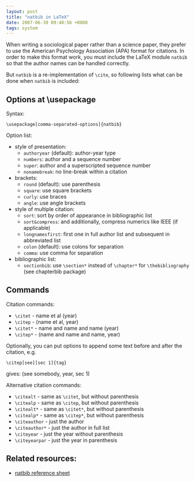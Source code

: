 ```yaml
---
layout: post
title: "natbib in LaTeX"
date: 2007-06-30 09:40:56 +0800
tags: system
---
```


When writing a sociological paper rather than a science paper, they prefer to
use the American Psychology Association (APA) format for citations. In order to
make this format work, you must include the LaTeX module `natbib` so that the
author names can be handled correctly.

But `natbib` is a re-implementation of `\cite`, so following lists what can be
done when `natbib` is included:

## Options at \usepackage

Syntax:

    \usepackage[comma-separated-options]{natbib}

Option list:
  * style of presentation:
    * `authoryear` (default): author-year type
    * `numbers`: author and a sequence number
    * `super`: author and a superscripted sequence number
    * `nonamebreak`: no line-break within a citation
  * brackets:
    * `round` (default): use parenthesis
    * `square`: use square brackets
    * `curly`: use braces
    * `angle`: use angle brackets
  * style of multiple citation:
    * `sort`: sort by order of appearance in bibliographic list
    * `sort&compress`:
         and additionally, compress numerics like IEEE (if applicable)
    * `longnamesfirst`:
         first one in full author list and subsequent in abbreviated list
    * `colon` (default): use colons for separation
    * `comma`: use comma for separation
  * bibliographic list:
    * `sectionbib`:
         use `\section*` instead of `\chapter*` for `\thebibliography`
         (see chapterbib package)

## Commands

Citation commands:
  * `\citet`  - name et al (year)
  * `\citep`  - (name et al, year)
  * `\citet*` - name and name and name (year)
  * `\citep*` - (name and name and name, year)

Optionally, you can put options to append some text before and after the citation, e.g.

    \citep[see][sec 1]{tag}

gives: (see somebody, year, sec 1)

Alternative citation commands:

  * `\citealt` - same as `\citet`, but without parenthesis
  * `\citealp` - same as `\citep`, but without parenthesis
  * `\citealt*` - same as `\citet*`, but without parenthesis
  * `\citealp*` - same as `\citep*`, but without parenthesis
  * `\citeauthor` - just the author
  * `\citeauthor*` - just the author in full list
  * `\citeyear` - just the year without parenthesis
  * `\citeyearpar` - just the year in parenthesis

## Related resources:
  * [natbib reference sheet](http://merkel.zoneo.net/Latex/natbib.php)
